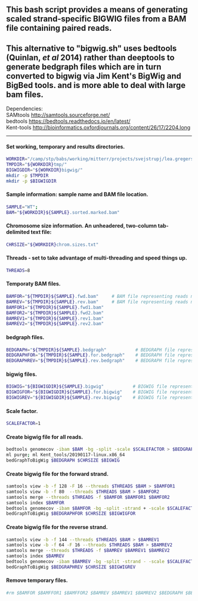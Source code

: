 ## This bash script provides a means of generating scaled strand-specific BIGWIG files from a BAM file containing paired reads.
## This alternative to "bigwig.sh" uses bedtools (Quinlan, *et al* 2014) rather than deeptools to generate bedgraph files which are in turn converted to bigwig via Jim Kent's BigWig and BigBed tools.  and is more able to deal with large bam files.


Dependencies:<br>
    SAMtools     http://samtools.sourceforge.net/<br>
    bedtools     https://bedtools.readthedocs.io/en/latest/<br>
    Kent-tools   http://bioinformatics.oxfordjournals.org/content/26/17/2204.long</br>

---


#### Set working, temporary and results directories.
```bash
WORKDIR="/camp/stp/babs/working/mitterr/projects/svejstrupj/lea.gregersen/SCAF.methods_paper/testing/"
TMPDIR="${WORKDIR}tmp/"
BIGWIGDIR="${WORKDIR}bigwig/"
mkdir -p $TMPDIR
mkdir -p $BIGWIGDIR
```

#### Sample information: sample name and BAM file location.
```bash
SAMPLE="WT";
BAM="${WORKDIR}${SAMPLE}.sorted.marked.bam"
```

#### Chromosome size information.  An unheadered, two-column tab-delimited text file: <chromosome name> <size in bases>
```bash
CHRSIZE="${WORKDIR}chrom.sizes.txt"
```

#### Threads - set to take advantage of multi-threading and speed things up.
```bash
THREADS=8
```

#### Temporaty BAM files.
```bash
BAMFOR="${TMPDIR}${SAMPLE}.fwd.bam"     # BAM file representing reads mapping to forward strand
BAMREV="${TMPDIR}${SAMPLE}.rev.bam"     # BAM file representing reads mapping to reverse strand
BAMFOR1="${TMPDIR}${SAMPLE}.fwd1.bam"
BAMFOR2="${TMPDIR}${SAMPLE}.fwd2.bam"
BAMREV1="${TMPDIR}${SAMPLE}.rev1.bam"
BAMREV2="${TMPDIR}${SAMPLE}.rev2.bam"
```

#### bedgraph files.
```bash
BEDGRAPH="${TMPDIR}${SAMPLE}.bedgraph"           # BEDGRAPH file representing all reads
BEDGRAPHFOR="${TMPDIR}${SAMPLE}.for.bedgraph"    # BEDGRAPH file representing reads mapping to forward strand
BEDGRAPHREV="${TMPDIR}${SAMPLE}.rev.bedgraph"    # BEDGRAPH file representing reads mapping to reverse strand
```

#### bigwig files.
```bash
BIGWIG="${BIGWIGDIR}${SAMPLE}.bigwig"           # BIGWIG file representing all reads
BIGWIGFOR="${BIGWIGDIR}${SAMPLE}.for.bigwig"    # BIGWIG file representing reads mapping to forward strand
BIGWIGREV="${BIGWIGDIR}${SAMPLE}.rev.bigwig"    # BIGWIG file representing reads mapping to reverse strand
```

#### Scale factor.
```bash
SCALEFACTOR=1
```

#### Create bigwig file for all reads.
```bash
bedtools genomecov -ibam $BAM -bg -split -scale $SCALEFACTOR > $BEDGRAPH
ml purge; ml Kent_tools/20190117-linux.x86_64
bedGraphToBigWig $BEDGRAPH $CHRSIZE $BIGWIG
```

#### Create bigwig file for the forward strand.
```bash
samtools view -b -f 128 -F 16 --threads $THREADS $BAM > $BAMFOR1
samtools view -b -f 80  --threads $THREADS $BAM > $BAMFOR2
samtools merge --threads $THREADS -f $BAMFOR $BAMFOR1 $BAMFOR2
samtools index $BAMFOR
bedtools genomecov -ibam $BAMFOR -bg -split -strand + -scale $SCALEFACTOR > $BEDGRAPHFOR
bedGraphToBigWig $BEDGRAPHFOR $CHRSIZE $BIGWIGFOR
```

#### Create bigwig file for the reverse strand.
```bash
samtools view -b -f 144 --threads $THREADS $BAM > $BAMREV1
samtools view -b -f 64 -F 16 --threads $THREADS $BAM > $BAMREV2
samtools merge --threads $THREADS -f $BAMREV $BAMREV1 $BAMREV2
samtools index $BAMREV
bedtools genomecov -ibam $BAMREV -bg -split -strand - -scale $SCALEFACTOR > $BEDGRAPHREV
bedGraphToBigWig $BEDGRAPHREV $CHRSIZE $BIGWIGREV
```

#### Remove temporary files.
```bash
#rm $BAMFOR $BAMFFOR1 $BAMFFOR2 $BAMREV $BAMREV1 $BAMREV2 $BEDGRAPH $BEDGRAPHFOR $BEDGRAPHREV
```
